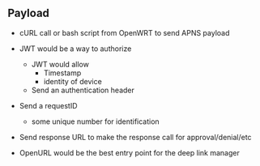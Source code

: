 ## Payload
- cURL call or bash script from OpenWRT to send APNS payload

- JWT would be a way to authorize
    - JWT would allow
        - Timestamp
        - identity of device
    - Send an authentication header
- Send a requestID
    - some unique number for identification
- Send response URL to make the response call for approval/denial/etc

- OpenURL would be the best entry point for the deep link manager 